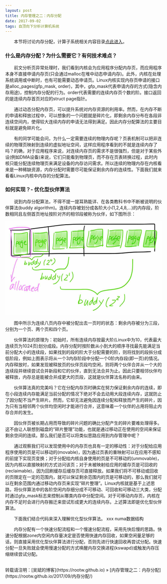 ```yaml
---
layout: post
title: 内存管理之二：内存分配
date: 2017-09-02 
tags: 自顶向下分析计算机系统
---
```


&emsp;&emsp;本节将讨论内存分配，计算子系统相关内容目录[点此进入](https://rootw.github.io/2017/02/计算子系统/)。

### 什么是内存分配？为什么需要它？有何技术难点？

&emsp;&emsp;前文分析页异常处理时，我们看到内核会为应用程序分配内存页，而应用程序本身不直接申请内存页(只会通过malloc在堆中动态申请内存)。此外，内核在处理系统调用或中断时，也有可能需要动态申请页。Linux内核实现内存页申请的接口是alloc_pages(gfp_mask, order)，其中，gfp_mask代表申请内存的方式(隐含内存用途)，控制内存分配的行为。order代表需要的连续内存页个数的阶。接口返回的是连续内存首页对应的struct page指针。

&emsp;&emsp;通过动态分配内存页，可以提升系统对内存资源的利用率。然而，在内存不断的申请和释放过程中，可以想象的一个问题就是碎片化，即剩余内存分布在各段非连续空间内，使得较大连续内存的申请无法得到满足。因此内存分配算法的主要目标就是避免碎片化。

&emsp;&emsp;有的同学可能会问，为什么一定需要连续的物理内存呢？页表机制可以把非连续的物理页映射到连续的虚拟地址空间，这样应用程序看到的不就是连续内存了吗？的确，对于应用程序来说，对连续内存页的需求不是很强烈，但是对于某些外设(例如DMA设备)来说，它们只能看到物理页，而不存在页表转换过程，此时内核只能分配连续物理页来满足设备的内存访问需求。所以连续的物理内存在内核看来是一种稀缺资源，内存分配时需要尽可能保证剩余内存的连续性。下面我们就来看看Linux内核中内存的分配算法。

### 如何实现？- 优化型伙伴算法

&emsp;&emsp;说到内存分配算法，不得不提一提耳熟能详、在各类教科书中不断被说明的伙伴算法(buddy algorithm)。连续内存被划分成各阶大小(1,2,4,8,...)的内存段，阶数相同且左侧首页地址按阶对齐的相邻段被称为伙伴，如下图所示：

<div align="center">
<img src="/images/posts/i440fx/memory2_1.jpg" height="300" width="600">  
</div> 


&emsp;&emsp;图中所示为连续八页内存中被分配出去一页时的状态：剩余内存被分为三段，分别为一个页、两个页和四个页。

&emsp;&emsp;伙伴算法的原理为：初始时，所有连续内存按最大阶(Linux中为10，代表最大连续页为1024页)划分成段。内存分配时按阶数从小到大的顺序寻找最先能满足当前分配大小的连续段，如果找到的段的阶大于分配需要的阶，则将找到的段拆分成低阶段，例如上图表示将从一个3内存阶段中分配一个0阶内存段(即一页)的情况。内存释放时，如果发现被释放页的伙伴页段均空闲，则将两个伙伴合并从一个大的连续段并继续尝试合并新段和它的伙伴，直到无法合并为止。因此只要相邻伙伴均被释放，内存总是能被合并成更大的页段，这就是伙伴算法名称的由来。

&emsp;&emsp;伙伴算法真的完美吗？它在分配内存页时确实在努力保证剩余内存的连续，即在小段连续内存能满足当前分配的情况下绝对不会去动用大段连续内存，这就防止了因分配不当产生碎片。然而，它却无法避免因连续分配和释放而产生的碎片，因为只有当相邻两个伙伴均空闲时才能进行合并，这意味着一个伙伴的占用将阻止内存合并的发生。

&emsp;&emsp;因伙伴页被长期占用而导致的碎片问题的确比分配产生的碎片要难处理得多。这不由让人联想到磁盘的“碎片整理”功能，也就是通过移动正在使用的空间来保证剩余空间的连续。那么我们是否可以将类似思路应用到内存管理中呢？

&emsp;&emsp;通过观察我们可以发现使用中的内存页也具有一定的移动性：对于分配给应用程序使用的页是可以移动的(movable)，因为通过页表的重映射可以在应用不感知的前提下实现页变换；对于分配给内核自身使用的页是不可移动的(unmovable)，因为内核以直接映射的方式访问该页；对于未被映射给应用的缓存页是可回收的(reclaimable)，因为回刷缓存后缓存页可直接释放。如果我们将不可移动或回收的页限定在一定的范围内，就可以保证剩余范围内的页是可移动的，那么我们就可以在剩余范围内通过移动内存页来实现“碎片整理”。Linux内核就是基于上述思路，将伙伴算法中的各阶空闲内存细分成不可移动、可回收和可移动三大类，分配时通过gfp_mask标志来控制从哪类内存中分配空间。对于可移动内存页，内核在内存不足时会进行内存搬迁来尝试形成更大的连续内存。上述算法即是优化型伙伴算法。

&emsp;&emsp;下面我们结合代码来深入理解优化型伙伴算法。
xxx
numa数据结构

&emsp;&emsp;内存分配有一个快速分配流程和一个慢速分配流程，采用先快后慢的思路。快速分配根据zone内空闲内存量决定是否使用快速内存回收，如果空闲量足够的话，则直接采用优化型伙伴算法进行分配，否则先进行快速回收再尝试分配。快速分配一旦失败就会使用慢速分配的方式唤醒内存交换进程(kswapd)或触发内存压缩继续尝试分配。


<br>
转载请注明：[吴斌的博客](https://rootw.github.io) » [内存管理之二：内存分配](https://rootw.github.io/2017/09/内存分配/) 
